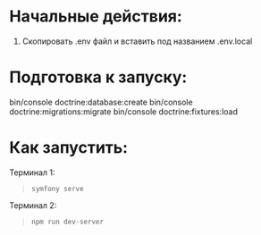 # Начальные действия:

1. Скопировать .env файл и вставить под названием .env.local

# Подготовка к запуску:

bin/console doctrine:database:create
bin/console doctrine:migrations:migrate
bin/console doctrine:fixtures:load

# Как запустить:

Терминал 1:
> `symfony serve`

Терминал 2:
> `npm run dev-server`